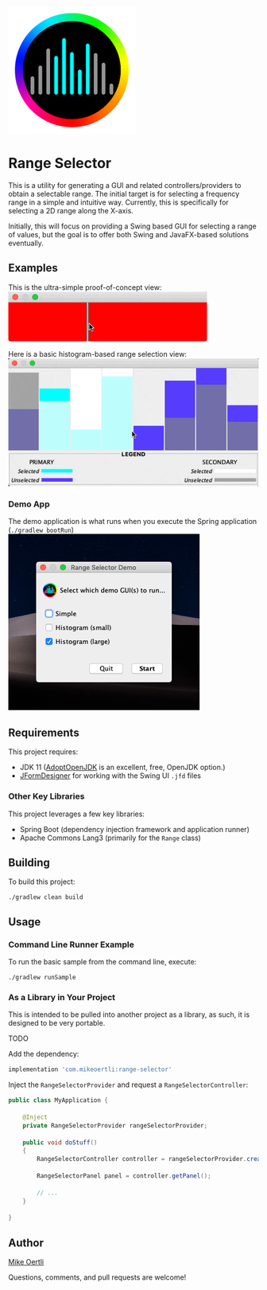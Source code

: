 ![Logo](doc/range-selection-icon-256.png)

# Range Selector
This is a utility for generating a GUI and related controllers/providers to obtain a selectable range. The initial target
is for selecting a frequency range in a simple and intuitive way. Currently, this is specifically for selecting a 2D
range along the X-axis.

Initially, this will focus on providing a Swing based GUI for selecting a range of values, but the goal is to 
offer both Swing and JavaFX-based solutions eventually.

## Examples

This is the ultra-simple proof-of-concept view:
![Simple Range Selection](doc/simple-range-selection-panel.gif)

Here is a basic histogram-based range selection view:
![Basic Histogram](doc/basic-histogram-with-legend.gif)

### Demo App
The demo application is what runs when you execute the Spring application (`./gradlew bootRun`)
![Range Selector Demo App Launcher](doc/range-selector-demo-app-launcher.png)


## Requirements
This project requires:
* JDK 11 ([AdoptOpenJDK](https://adoptopenjdk.net) is an excellent, free, OpenJDK option.)
* [JFormDesigner](https://www.formdev.com) for working with the Swing UI `.jfd` files

### Other Key Libraries
This project leverages a few key libraries:
* Spring Boot (dependency injection framework and application runner)
* Apache Commons Lang3 (primarily for the `Range` class)

## Building

To build this project:
```shell script
./gradlew clean build
```

## Usage

### Command Line Runner Example

To run the basic sample from the command line, execute:
```shell script
./gradlew runSample
```

### As a Library in Your Project

This is intended to be pulled into another project as a library, as such, it is designed to be very portable.

TODO

Add the dependency:
```groovy
implementation 'com.mikeoertli:range-selector'
```

Inject the `RangeSelectorProvider` and request a `RangeSelectorController`:
```java
public class MyApplication {

    @Inject
    private RangeSelectorProvider rangeSelectorProvider;
    
    public void doStuff()
    {
        RangeSelectorController controller = rangeSelectorProvider.createRangeSelectorController();
        
        RangeSelectorPanel panel = controller.getPanel();

        // ...
    }

}
```


## Author

[Mike Oertli](https://github.com/mikeoertli)


Questions, comments, and pull requests are welcome!